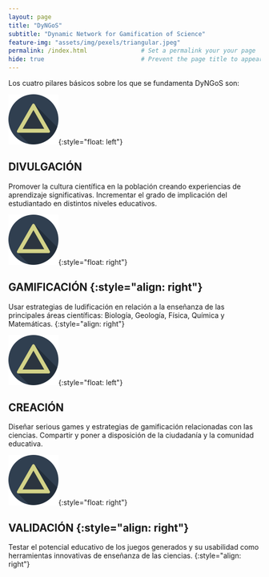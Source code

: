 ```yaml
---
layout: page
title: "DyNGoS" 
subtitle: "Dynamic Network for Gamification of Science"   
feature-img: "assets/img/pexels/triangular.jpeg" 
permalink: /index.html               # Set a permalink your your page
hide: true                           # Prevent the page title to appear in the navbar
---
```



Los cuatro pilares básicos sobre los que se fundamenta DyNGoS son: 


![Triangle](assets/img/triangle2.png){:style="float: left"} 
## DIVULGACIÓN
Promover la cultura científica en la población creando experiencias de aprendizaje significativas. Incrementar el grado de implicación del estudiantado en distintos niveles educativos. 

![Triangle](assets/img/triangle2.png){:style="float: right"}
## GAMIFICACIÓN {:style="align: right"}
Usar estrategias de ludificación en relación a la enseñanza de las principales áreas científicas: Biología, Geología, Física, Química y Matemáticas. {:style="align: right"}

![Triangle](assets/img/triangle2.png){:style="float: left"}
## CREACIÓN
Diseñar serious games y estrategias de gamificación relacionadas con las ciencias. Compartir y poner a disposición de la ciudadanía y la comunidad educativa.

![Triangle](assets/img/triangle2.png){:style="float: right"} 
## VALIDACIÓN {:style="align: right"}
Testar el potencial educativo de los juegos generados y su usabilidad como herramientas innovativas de enseñanza de las ciencias. {:style="align: right"} 



